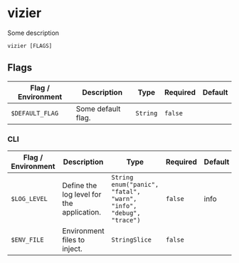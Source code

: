 # vizier

Some description

`vizier [FLAGS]`

## Flags

| Flag / Environment | Description        | Type     | Required | Default |
| ------------------ | ------------------ | -------- | -------- | ------- |
| `$DEFAULT_FLAG`    | Some default flag. | `String` | `false`  |         |

### CLI

| Flag / Environment | Description                               | Type                                                                    | Required | Default |
| ------------------ | ----------------------------------------- | ----------------------------------------------------------------------- | -------- | ------- |
| `$LOG_LEVEL`       | Define the log level for the application. | `String`<br/>`enum("panic", "fatal", "warn", "info", "debug", "trace")` | `false`  | info    |
| `$ENV_FILE`        | Environment files to inject.              | `StringSlice`                                                           | `false`  |         |
